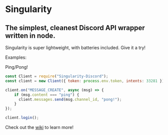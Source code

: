 # Singularity

## The simplest, cleanest Discord API wrapper written in node.

Singularity is super lightweight, with batteries included. Give it a try!

Examples:

Ping/Pong!

```js
const Client = require("Singularity-Discord");
const client = new Client({ token: process.env.token, intents: 33281 });

client.on("MESSAGE_CREATE", async (msg) => {
    if (msg.content === "ping") {
      client.messages.send(msg.channel_id, "pong!");
    }
});

client.login();
```

Check out the [wiki](https://github.com/polish-penguin-dev/Singularity/wiki) to learn more!